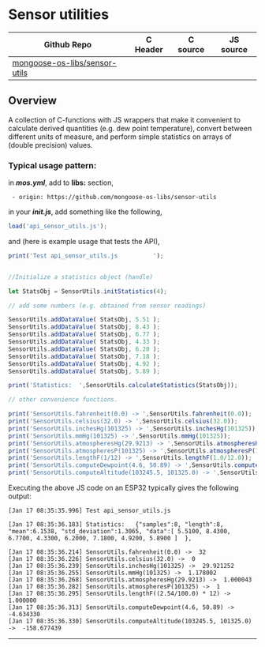 # Sensor utilities
| Github Repo | C Header | C source  | JS source |
| ----------- | -------- | --------  | ----------------- |
| [mongoose-os-libs/sensor-utils](https://github.com/mongoose-os-libs/sensor-utils) | [](https://github.com/mongoose-os-libs/sensor-utils/tree/master/include/) | &nbsp;  | &nbsp;         |




## Overview

A collection of C-functions with JS wrappers that make it convenient to calculate derived quantities (e.g. dew point temperature),
convert between different units of measure, and perform simple statistics on arrays of (double precision)
values.

### Typical usage pattern:

in _**mos.yml**_, add to **libs:** section,

`  - origin: https://github.com/mongoose-os-libs/sensor-utils `
  
in your _**init.js**_, add something like the following,

```javascript
load('api_sensor_utils.js');
```

and (here is example usage that tests the API),

```javascript
print('Test api_sensor_utils.js          ');


//Initialize a statistics object (handle)

let StatsObj = SensorUtils.initStatistics(4);

// add some numbers (e.g. obtained from sensor readings)

SensorUtils.addDataValue( StatsObj, 5.51 );
SensorUtils.addDataValue( StatsObj, 8.43 );
SensorUtils.addDataValue( StatsObj, 6.77 );
SensorUtils.addDataValue( StatsObj, 4.33 );
SensorUtils.addDataValue( StatsObj, 6.20 );
SensorUtils.addDataValue( StatsObj, 7.18 );
SensorUtils.addDataValue( StatsObj, 4.92 );
SensorUtils.addDataValue( StatsObj, 5.89 );

print('Statistics:  ',SensorUtils.calculateStatistics(StatsObj));

// other convenience functions.

print('SensorUtils.fahrenheit(0.0) -> ',SensorUtils.fahrenheit(0.0));
print('SensorUtils.celsius(32.0) -> ',SensorUtils.celsius(32.0));
print('SensorUtils.inchesHg(101325) -> ',SensorUtils.inchesHg(101325));
print('SensorUtils.mmHg(101325) -> ',SensorUtils.mmHg(101325));
print('SensorUtils.atmospheresHg(29.9213) -> ',SensorUtils.atmospheresHg(29.9213));
print('SensorUtils.atmospheresP(101325) -> ',SensorUtils.atmospheresP(101325));
print('SensorUtils.lengthF(1/12) -> ',SensorUtils.lengthF(1.0/12.0));
print('SensorUtils.computeDewpoint(4.6, 50.89) -> ',SensorUtils.computeDewpoint(4.6, 50.89));
print('SensorUtils.computeAltitude(103245.5, 101325.0) -> ',SensorUtils.computeAltitude(103245.5, 101325.0));
```
Executing the above JS code on an ESP32 typically gives the following output:

```
[Jan 17 08:35:35.996] Test api_sensor_utils.js

[Jan 17 08:35:36.183] Statistics:   {"samples":8, "length":8, "mean":6.1538, "std_deviation":1.3065, "data":[ 5.5100, 8.4300, 6.7700, 4.3300, 6.2000, 7.1800, 4.9200, 5.8900 ]  },

[Jan 17 08:35:36.214] SensorUtils.fahrenheit(0.0) ->  32
[Jan 17 08:35:36.226] SensorUtils.celsius(32.0) ->  0
[Jan 17 08:35:36.239] SensorUtils.inchesHg(101325) ->  29.921252
[Jan 17 08:35:36.255] SensorUtils.mmHg(101325) ->  1.178002
[Jan 17 08:35:36.268] SensorUtils.atmospheresHg(29.9213) ->  1.000043
[Jan 17 08:35:36.282] SensorUtils.atmospheresP(101325) ->  1
[Jan 17 08:35:36.295] SensorUtils.lengthF((2.54/100.0) * 12) ->  1.000000
[Jan 17 08:35:36.313] SensorUtils.computeDewpoint(4.6, 50.89) ->  -4.634330
[Jan 17 08:35:36.330] SensorUtils.computeAltitude(103245.5, 101325.0) ->  -158.677439

```


 ----- 

